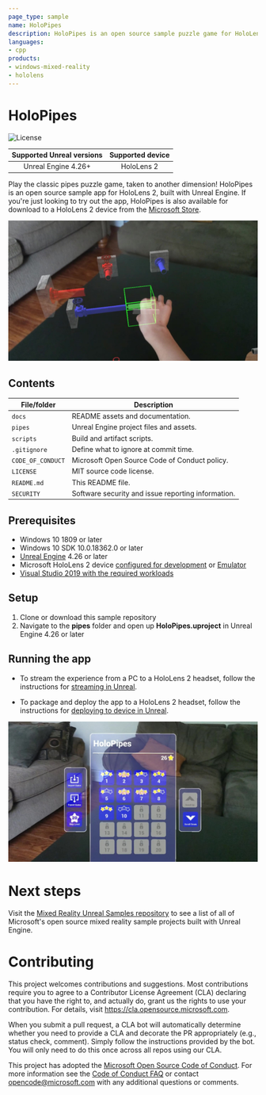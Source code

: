 ```yaml
---
page_type: sample
name: HoloPipes
description: HoloPipes is an open source sample puzzle game for HoloLens 2 built with Unreal Engine.
languages:
- cpp
products:
- windows-mixed-reality
- hololens
---
```


# HoloPipes

![License](https://img.shields.io/badge/license-MIT-green.svg)

Supported Unreal versions | Supported device
:-----------------: | :----------------:
Unreal Engine 4.26+ | HoloLens 2

Play the classic pipes puzzle game, taken to another dimension! HoloPipes is an open source sample app for HoloLens 2, built with Unreal Engine. If you're just looking to try out the app, HoloPipes is also available for download to a HoloLens 2 device from the [Microsoft Store](https://www.microsoft.com/en-us/p/holopipes/9mszb3nnrxn9).

![Placing a pipe in the puzzle](docs/PlacePipe.png)

## Contents

| File/folder | Description |
|-------------|-------------|
| `docs` | README assets and documentation. |
| `pipes` | Unreal Engine project files and assets. |
| `scripts` | Build and artifact scripts. |
| `.gitignore` | Define what to ignore at commit time. |
| `CODE_OF_CONDUCT` | Microsoft Open Source Code of Conduct policy. |
| `LICENSE` | MIT source code license. |
| `README.md` | This README file. |
| `SECURITY` | Software security and issue reporting information. |

## Prerequisites

* Windows 10 1809 or later
* Windows 10 SDK 10.0.18362.0 or later
* [Unreal Engine](https://www.unrealengine.com/download) 4.26 or later
* Microsoft HoloLens 2 device [configured for development](https://docs.microsoft.com/windows/mixed-reality/develop/platform-capabilities-and-apis/using-visual-studio#enabling-developer-mode) or [Emulator](https://docs.microsoft.com/windows/mixed-reality/develop/platform-capabilities-and-apis/using-the-hololens-emulator#hololens-2-emulator-overview)
* [Visual Studio 2019 with the required workloads](https://docs.microsoft.com/windows/mixed-reality/develop/unreal/tutorials/unreal-uxt-ch1#installing-visual-studio-2019)

## Setup 

1. Clone or download this sample repository
2. Navigate to the **pipes** folder and open up **HoloPipes.uproject** in Unreal Engine 4.26 or later

## Running the app 

* To stream the experience from a PC to a HoloLens 2 headset, follow the instructions for [streaming in Unreal](https://docs.microsoft.com/en-us/windows/mixed-reality/unreal-streaming).

* To package and deploy the app to a HoloLens 2 headset, follow the instructions for [deploying to device in Unreal](https://docs.microsoft.com/en-us/windows/mixed-reality/unreal-deploying).

![Scrolling menu with unlimited levels](docs/Menu.png)

# Next steps

Visit the [Mixed Reality Unreal Samples repository](https://github.com/microsoft/MixedReality-Unreal-Samples) to see a list of all of Microsoft's open source mixed reality sample projects built with Unreal Engine.

# Contributing

This project welcomes contributions and suggestions.  Most contributions require you to agree to a
Contributor License Agreement (CLA) declaring that you have the right to, and actually do, grant us
the rights to use your contribution. For details, visit https://cla.opensource.microsoft.com.

When you submit a pull request, a CLA bot will automatically determine whether you need to provide
a CLA and decorate the PR appropriately (e.g., status check, comment). Simply follow the instructions
provided by the bot. You will only need to do this once across all repos using our CLA.

This project has adopted the [Microsoft Open Source Code of Conduct](https://opensource.microsoft.com/codeofconduct/).
For more information see the [Code of Conduct FAQ](https://opensource.microsoft.com/codeofconduct/faq/) or
contact [opencode@microsoft.com](mailto:opencode@microsoft.com) with any additional questions or comments.
